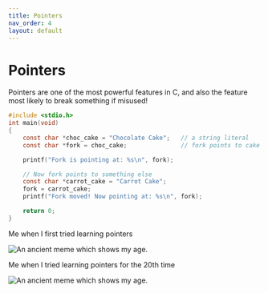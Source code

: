 ```yaml
---
title: Pointers
nav_order: 4
layout: default
---
```


# Pointers

Pointers are one of the most powerful features in C, and also the feature most likely to break something if misused!

```c
#include <stdio.h>
int main(void)
{
    const char *choc_cake = "Chocolate Cake";   // a string literal
    const char *fork = choc_cake;               // fork points to cake

    printf("Fork is pointing at: %s\n", fork);

    // Now fork points to something else
    const char *carrot_cake = "Carrot Cake";
    fork = carrot_cake; 
    printf("Fork moved! Now pointing at: %s\n", fork);

    return 0;
}
```

Me when I first tried learning pointers

<img src="https://media0.giphy.com/media/v1.Y2lkPTc5MGI3NjExZ3M1NHY3dWwwMGl2c2o0Y3B2cXUyNWhiZXJ5OHlid2F0Zms2cGF0YSZlcD12MV9pbnRlcm5hbF9naWZfYnlfaWQmY3Q9Zw/HteV6g0QTNxp6/giphy.gif" alt="An ancient meme which shows my age."/>

Me when I tried learning pointers for the 20th time

<img src="https://media0.giphy.com/media/v1.Y2lkPTc5MGI3NjExZ3M1NHY3dWwwMGl2c2o0Y3B2cXUyNWhiZXJ5OHlid2F0Zms2cGF0YSZlcD12MV9pbnRlcm5hbF9naWZfYnlfaWQmY3Q9Zw/HteV6g0QTNxp6/giphy.gif" alt="An ancient meme which shows my age."/>